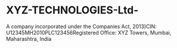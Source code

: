 # XYZ-TECHNOLOGIES-Ltd-
A company incorporated under the Companies Act, 2013)CIN: U12345MH2010PLC123456Registered Office: XYZ Towers, Mumbai, Maharashtra, India
